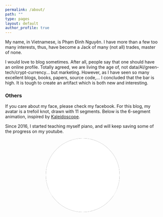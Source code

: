```yaml
---
permalink: /about/
path: ""
type: pages
layout: default
author_profile: true
---
```

My name, in Vietnamese, is Phạm Đình Nguyên.
I have more than a few too many interests, thus, have become a Jack of many (not all) trades,
master of none.

I would love to blog sometimes. After all, people say that one should have an
online profile. Totally agreed, we are living the age of, not data/AI/green-tech/crypt-currency...
but marketing. However, as I have seen so many excellent blogs, books, papers,
source code,... I concluded that the bar is high. It is tough to create an artifact which is both
new and interesting.

### Others
If you care about my face, please check my facebook. For this blog, my avatar is a trefoil knot,
drawn with 11 segments. Below is the
6-segment animation, inspired by [Kaleidoscope](http://www.chiptune.com/kaleidoscope/).

Since 2016, I started teaching myself piano, and will keep saving some of the progress on my youtube.

<script type="text/javascript" src="/assets/js/about.js"></script>

[//]: # (Should use iframe to avoid blocking javascript on this page)
<div style="padding:0px;background:#000;
            border-radius:50%;
            width:240px;
            margin:0 auto;
            display:block;
            overflow:hidden;">
  <iframe id="showTrefoilKnot"
          width="240"
          height="240"
          frameBorder="0"
          src="{{site.url}}/trefoil_knot/index.html">
  </iframe>
</div>
